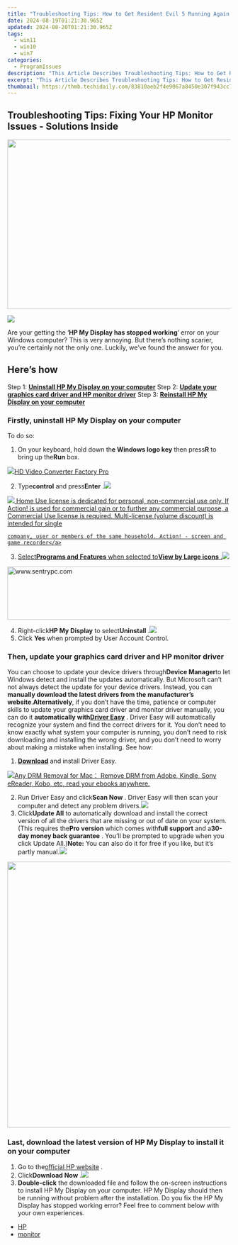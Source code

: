 ```yaml
---
title: "Troubleshooting Tips: How to Get Resident Evil 5 Running Again on PC"
date: 2024-08-19T01:21:30.965Z
updated: 2024-08-20T01:21:30.965Z
tags:
  - win11
  - win10
  - win7
categories:
  - ProgramIssues
description: "This Article Describes Troubleshooting Tips: How to Get Resident Evil 5 Running Again on PC"
excerpt: "This Article Describes Troubleshooting Tips: How to Get Resident Evil 5 Running Again on PC"
thumbnail: https://thmb.techidaily.com/83810aeb2f4e9067a8450e307f943cc7eb4a02a55fedde24fa1dbdf3c7ea5ae0.jpg
---
```


## Troubleshooting Tips: Fixing Your HP Monitor Issues - Solutions Inside

<!-- affiliate ads begin -->
<a href="https://ship7com.pxf.io/c/5597632/1509856/17634" target="_top" id="1509856"><img src="//a.impactradius-go.com/display-ad/17634-1509856" border="0" alt="" width="730" height="383"/></a>
<!-- affiliate ads end -->
![](https://images.drivereasy.com/wp-content/uploads/2018/08/img_5b890090b92ec.png)

Are your getting the ‘**HP My Display has stopped working**‘ error on your Windows computer? This is very annoying. But there’s nothing scarier, you’re certainly not the only one. Luckily, we’ve found the answer for you.

## Here’s how

Step 1: **[Uninstall HP My Display on your computer](https://tools.techidaily.com/drivereasy/download/)** Step 2: **[Update your graphics card driver and HP monitor driver](https://tools.techidaily.com/drivereasy/download/)** Step 3: **[Reinstall HP My Display on your computer](https://tools.techidaily.com/drivereasy/download/)**

### Firstly, uninstall HP My Display on your computer

To do so:

1. On your keyboard, hold down th**e Windows logo key** then press**R** to bring up the**Run** box.
<!-- affiliate ads begin -->
<a href="https://secure.2checkout.com/order/checkout.php?PRODS=4537546&QTY=1&AFFILIATE=108875&CART=1"><img src="https://secure.avangate.com/images/merchant/4b0a0290ad7df100b77e86839989a75e/products/7_copy_2_2_hdpro.png" border="0">HD Video Converter Factory Pro</a>
<!-- affiliate ads end -->
2. Type**control** and press**Enter** .![](https://images.drivereasy.com/wp-content/uploads/2018/08/img_5b89010276b4b.png)
<!-- affiliate ads begin -->
<a href="https://checkout.mirillis.com/order/checkout.php?PRODS=4704640&QTY=1&AFFILIATE=108875&CART=1"> <img src="https://secure.avangate.com/images/merchant/547a5a56d43f6d40f9a6a2f76501d013/products/1_mirillis_action_boxshot_store_1x.jpg" border="0">
	Home Use license is dedicated for personal, non-commercial use only. 
	If Action! is used for commercial gain or to further any commercial purpose, 
	a Commercial Use license is required. Multi-license (volume discount) is intended for single 
 
	company, user or members of the same household. Action! - screen and game recorder</a>
<!-- affiliate ads end -->
3. Select**Programs and Features** when selected to**View by Large icons** .![](https://images.drivereasy.com/wp-content/uploads/2018/08/img_5b890184befeb.jpg)
<!-- affiliate ads begin -->
<a href="https://sentrypc.7eer.net/c/5597632/398457/3022" target="_top" id="398457"><img src="//a.impactradius-go.com/display-ad/3022-398457" border="0" alt="www.sentrypc.com" width="980" height="120"/></a><img height="0" width="0" src="https://sentrypc.7eer.net/i/5597632/398457/3022" style="position:absolute;visibility:hidden;" border="0" />
<!-- affiliate ads end -->
4. Right-click**HP My Display** to select**Uninstall** .![](https://images.drivereasy.com/wp-content/uploads/2018/08/img_5b8901cc8a421.jpg)
5. Click **Yes**  when prompted by User Account Control.

### Then, update your graphics card driver and HP monitor driver

You can choose to update your device drivers through**Device Manager**to let Windows detect and install the updates automatically. But Microsoft can’t not always detect the update for your device drivers. Instead, you can **manually download the latest drivers from the manufacturer’s website**.**Alternatively**, if you don’t have the time, patience or computer skills to update your graphics card driver and monitor driver manually, you can do it **automatically with[Driver Easy](https://tools.techidaily.com/drivereasy/download/)** . Driver Easy will automatically recognize your system and find the correct drivers for it. You don’t need to know exactly what system your computer is running, you don’t need to risk downloading and installing the wrong driver, and you don’t need to worry about making a mistake when installing. See how:

1. **[Download](https://tools.techidaily.com/drivereasy/download/)**  and install Driver Easy.
<!-- affiliate ads begin -->
<a href="https://secure.2checkout.com/order/checkout.php?PRODS=4600114&QTY=1&AFFILIATE=108875&CART=1"><img src="https://www.epubor.com/images/drm-removal-feature2.png" border="0">Any DRM Removal for Mac： Remove DRM from Adobe, Kindle, Sony eReader, Kobo, etc, read your ebooks anywhere.</a>
<!-- affiliate ads end -->
2. Run Driver Easy and click**Scan Now** . Driver Easy will then scan your computer and detect any problem drivers.![](https://images.drivereasy.com/wp-content/uploads/2018/08/img_5b874f241989c.jpg)
3. Click**Update All** to automatically download and install the correct version of all the drivers that are missing or out of date on your system. (This requires the**Pro version** which comes with**full support** and a**30-day money back guarantee** . You’ll be prompted to upgrade when you click Update All.)**Note:** You can also do it for free if you like, but it’s partly manual.![](https://images.drivereasy.com/wp-content/uploads/2018/08/img_5b890b1f40fe3.jpg)

<!-- affiliate ads begin -->
<a href="https://appsumo.8odi.net/c/5597632/2082535/7443" target="_top" id="2082535"><img src="//a.impactradius-go.com/display-ad/7443-2082535" border="0" alt="" width="1200" height="600"/></a><img height="0" width="0" src="https://appsumo.8odi.net/i/5597632/2082535/7443" style="position:absolute;visibility:hidden;" border="0" />
<!-- affiliate ads end -->
### Last, download the latest version of HP My Display to install it on your computer

1. Go to the[official HP website](https://support.hp.com/us-en/drivers/selfservice/swdetails/hp-value-24-inch-displays/7274745/model/10402860/swItemId/vc-161857-1) .
2. Click**Download Now** .![](https://images.drivereasy.com/wp-content/uploads/2018/08/img_5b890786273c9.jpg)
3. **Double-click** the downloaded file and follow the on-screen instructions to install HP My Display on your computer.
HP My Display should then be running without problem after the installation. Do you fix the HP My Display has stopped working error? Feel free to comment below with your own experiences.

* [HP](https://tools.techidaily.com/drivereasy/download/)
* [monitor](https://tools.techidaily.com/drivereasy/download/)

<ins class="adsbygoogle"
     style="display:block"
     data-ad-format="autorelaxed"
     data-ad-client="ca-pub-7571918770474297"
     data-ad-slot="1223367746"></ins>



<ins class="adsbygoogle"
     style="display:block"
     data-ad-client="ca-pub-7571918770474297"
     data-ad-slot="8358498916"
     data-ad-format="auto"
     data-full-width-responsive="true"></ins>


